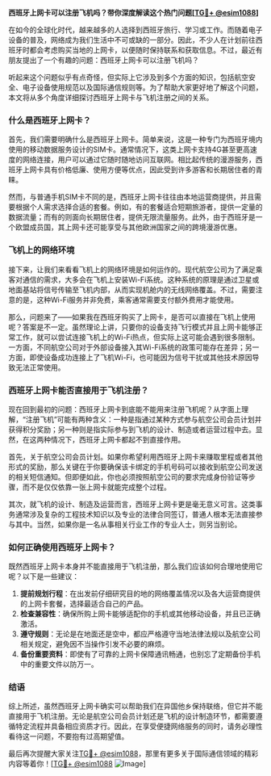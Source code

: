 **西班牙上网卡可以注册飞机吗？带你深度解读这个热门问题[[TG💪+ @esim1088](https://t.me/s/esim1088)]**

在如今的全球化时代，越来越多的人选择到西班牙旅行、学习或工作。而随着电子设备的普及，网络成为我们生活中不可或缺的一部分。因此，不少人在计划前往西班牙时都会考虑购买当地的上网卡，以便随时保持联系和获取信息。不过，最近有朋友提出了一个有趣的问题：西班牙上网卡可以注册飞机吗？

听起来这个问题似乎有点奇怪，但实际上它涉及到多个方面的知识，包括航空安全、电子设备使用规范以及国际通信规则等。为了帮助大家更好地了解这个问题，本文将从多个角度详细探讨西班牙上网卡与飞机注册之间的关系。

### 什么是西班牙上网卡？

首先，我们需要明确什么是西班牙上网卡。简单来说，这是一种专门为西班牙境内使用的移动数据服务设计的SIM卡。通常情况下，这类上网卡支持4G甚至更高速度的网络连接，用户可以通过它随时随地访问互联网。相比起传统的漫游服务，西班牙上网卡具有价格低廉、使用方便等优点，因此受到许多游客和长期居住者的青睐。

然而，与普通手机SIM卡不同的是，西班牙上网卡往往由本地运营商提供，并且需要根据个人需求选择合适的套餐。例如，有的套餐适合短期旅游者，提供一定量的数据流量；而有的则面向长期居住者，提供无限流量服务。此外，由于西班牙是一个欧盟成员国，其上网卡还可能享受与其他欧洲国家之间的跨境漫游优惠。

### 飞机上的网络环境

接下来，让我们来看看飞机上的网络环境是如何运作的。现代航空公司为了满足乘客对通信的需求，大多会在飞机上安装Wi-Fi系统。这种系统的原理是通过卫星或地面基站将信号传输至飞机内部，从而实现机舱内的无线网络覆盖。不过，需要注意的是，这种Wi-Fi服务并非免费，乘客通常需要支付额外费用才能使用。

那么，问题来了——如果我在西班牙购买了上网卡，是否可以直接在飞机上使用呢？答案是不一定。虽然理论上讲，只要你的设备支持飞行模式并且上网卡能够正常工作，就可以尝试连接飞机上的Wi-Fi热点，但实际上这可能会遇到很多限制。一方面，不同航空公司对于外部设备接入其Wi-Fi系统的政策可能存在差异；另一方面，即使设备成功连接上了飞机Wi-Fi，也可能因为信号干扰或其他技术原因导致无法正常使用。

### 西班牙上网卡能否直接用于飞机注册？

现在回到最初的问题：西班牙上网卡到底能不能用来注册飞机呢？从字面上理解，“注册飞机”可能有两种含义：一种是指通过某种方式参与航空公司会员计划并获得积分奖励；另一种则是指实际参与到飞机的设计、制造或者运营过程中去。显然，在这两种情况下，西班牙上网卡都起不到直接作用。

首先，关于航空公司会员计划。如果你希望利用西班牙上网卡来赚取里程或者其他形式的奖励，那么关键在于你要确保该卡绑定的手机号码可以接收到航空公司发送的相关短信通知。但即便如此，你也必须按照航空公司的要求完成身份验证等步骤，而不是仅仅依靠一张上网卡就能完成整个过程。

其次，就飞机的设计、制造及运营而言，西班牙上网卡更是毫无意义可言。这类事务通常涉及复杂的工程技术知识以及专业的法律合同签订，普通人根本无法直接参与其中。当然，如果你是一名从事相关行业工作的专业人士，则另当别论。

### 如何正确使用西班牙上网卡？

既然西班牙上网卡本身并不能直接用于飞机注册，那么我们应该如何合理地使用它呢？以下是一些建议：

1. **提前规划行程**：在出发前仔细研究目的地的网络覆盖情况以及各大运营商提供的上网卡套餐，选择最适合自己的产品。
2. **检查兼容性**：确保所购上网卡能够适配你的手机或其他移动设备，并且已正确激活。
3. **遵守规则**：无论是在地面还是空中，都应严格遵守当地法律法规以及航空公司相关规定，避免因不当操作引发不必要的麻烦。
4. **备份重要资料**：即使有了可靠的上网卡保障通讯畅通，也别忘了定期备份手机中的重要文件以防万一。

### 结语

综上所述，虽然西班牙上网卡确实可以帮助我们在异国他乡保持联络，但它并不能直接用于飞机注册。无论是航空公司会员计划还是飞机的设计制造环节，都需要遵循特定流程并具备相应资质才行。因此，在享受便捷网络服务的同时，请务必理性看待这一问题，不要抱有过高期望值。

最后再次提醒大家关注[TG💪+ @esim1088](https://t.me/s/esim1088)，那里有更多关于国际通信领域的精彩内容等着你！[[TG💪+ @esim1088](https://t.me/s/esim1088) ![Image](https://i.postimg.cc/4NQfJmqS/Snipaste-2025-05-13-00-14-12.png)]